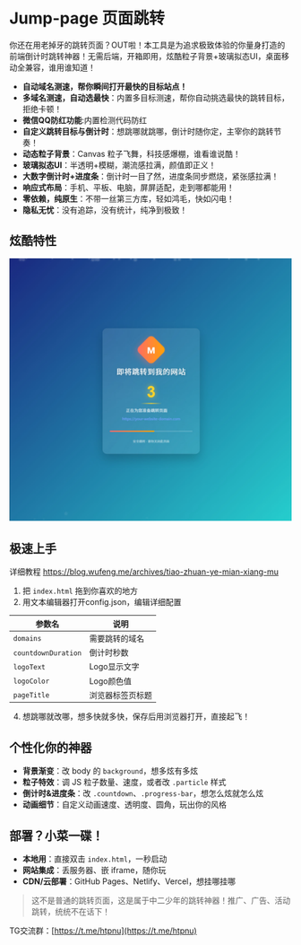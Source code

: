 # Jump-page 页面跳转

你还在用老掉牙的跳转页面？OUT啦！本工具是为追求极致体验的你量身打造的前端倒计时跳转神器！无需后端，开箱即用，炫酷粒子背景+玻璃拟态UI，桌面移动全兼容，谁用谁知道！

- **自动域名测速，帮你瞬间打开最快的目标站点！**  
- **多域名测速，自动选最快**：内置多目标测速，帮你自动挑选最快的跳转目标，拒绝卡顿！
- **微信QQ防红功能**:内置检测代码防红
- **自定义跳转目标与倒计时**：想跳哪就跳哪，倒计时随你定，主宰你的跳转节奏！
- **动态粒子背景**：Canvas 粒子飞舞，科技感爆棚，谁看谁说酷！
- **玻璃拟态UI**：半透明+模糊，潮流感拉满，颜值即正义！
- **大数字倒计时+进度条**：倒计时一目了然，进度条同步燃烧，紧张感拉满！
- **响应式布局**：手机、平板、电脑，屏屏适配，走到哪都能用！
- **零依赖，纯原生**：不带一丝第三方库，轻如鸿毛，快如闪电！
- **隐私无忧**：没有追踪，没有统计，纯净到极致！

## 炫酷特性

![演示图片](img/演示.jpg)

## 极速上手

详细教程 https://blog.wufeng.me/archives/tiao-zhuan-ye-mian-xiang-mu

1. 把 `index.html` 拖到你喜欢的地方
2. 用文本编辑器打开config.json，编辑详细配置

| 参数名             | 说明             |
|--------------------|------------------|
| `domains`          | 需要跳转的域名   |
| `countdownDuration`| 倒计时秒数       |
| `logoText`         | Logo显示文字     |
| `logoColor`        | Logo颜色值       |
| `pageTitle`        | 浏览器标签页标题 |

4. 想跳哪就改哪，想多快就多快，保存后用浏览器打开，直接起飞！

## 个性化你的神器

- **背景渐变**：改 body 的 `background`，想多炫有多炫
- **粒子特效**：调 JS 粒子数量、速度，或者改 `.particle` 样式
- **倒计时&进度条**：改 `.countdown`、`.progress-bar`，想怎么炫就怎么炫
- **动画细节**：自定义动画速度、透明度、圆角，玩出你的风格

## 部署？小菜一碟！

- **本地用**：直接双击 `index.html`，一秒启动
- **网站集成**：丢服务器、嵌 iframe，随你玩
- **CDN/云部署**：GitHub Pages、Netlify、Vercel，想挂哪挂哪

> 这不是普通的跳转页面，这是属于中二少年的跳转神器！推广、广告、活动跳转，统统不在话下！

TG交流群：[https://t.me/htpnu](https://t.me/htpnu)
